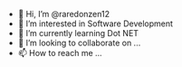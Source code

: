 - 👋 Hi, I’m @raredonzen12
- 👀 I’m interested in Software Development 
- 🌱 I’m currently learning Dot NET 
- 💞️ I’m looking to collaborate on ...
- 📫 How to reach me ...

<!---
raredonzen12/raredonzen12 is a ✨ special ✨ repository because its `README.md` (this file) appears on your GitHub profile.
You can click the Preview link to take a look at your changes.
--->
